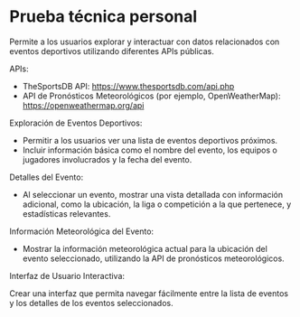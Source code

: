 # Prueba técnica personal

Permite a los usuarios explorar y interactuar con datos relacionados con eventos deportivos utilizando diferentes APIs públicas.

APIs: 
 - TheSportsDB API: https://www.thesportsdb.com/api.php
 - API de Pronósticos Meteorológicos (por ejemplo, OpenWeatherMap): https://openweathermap.org/api

Exploración de Eventos Deportivos:

- Permitir a los usuarios ver una lista de eventos deportivos próximos.
- Incluir información básica como el nombre del evento, los equipos o jugadores involucrados y la fecha del evento.

Detalles del Evento:

- Al seleccionar un evento, mostrar una vista detallada con información adicional, como la ubicación, la liga o competición a la que pertenece, y estadísticas relevantes.

Información Meteorológica del Evento:

- Mostrar la información meteorológica actual para la ubicación del evento seleccionado, utilizando la API de pronósticos meteorológicos.

Interfaz de Usuario Interactiva:

Crear una interfaz que permita navegar fácilmente entre la lista de eventos y los detalles de los eventos seleccionados.